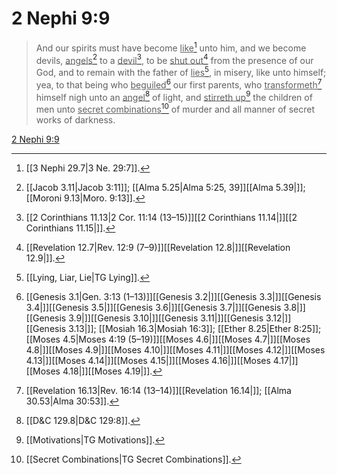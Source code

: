 # 2 Nephi 9:9

> And our spirits must have become <u>like</u>[^a] unto him, and we become devils, <u>angels</u>[^b] to a <u>devil</u>[^c], to be <u>shut out</u>[^d] from the presence of our God, and to remain with the father of <u>lies</u>[^e], in misery, like unto himself; yea, to that being who <u>beguiled</u>[^f] our first parents, who <u>transformeth</u>[^g] himself nigh unto an <u>angel</u>[^h] of light, and <u>stirreth up</u>[^i] the children of men unto <u>secret combinations</u>[^j] of murder and all manner of secret works of darkness.

[2 Nephi 9:9](https://www.churchofjesuschrist.org/study/scriptures/bofm/2-ne/9?lang=eng&id=p9#p9)


[^a]: [[3 Nephi 29.7|3 Ne. 29:7]].  
[^b]: [[Jacob 3.11|Jacob 3:11]]; [[Alma 5.25|Alma 5:25, 39]][[Alma 5.39|]]; [[Moroni 9.13|Moro. 9:13]].  
[^c]: [[2 Corinthians 11.13|2 Cor. 11:14 (13–15)]][[2 Corinthians 11.14|]][[2 Corinthians 11.15|]].  
[^d]: [[Revelation 12.7|Rev. 12:9 (7–9)]][[Revelation 12.8|]][[Revelation 12.9|]].  
[^e]: [[Lying, Liar, Lie|TG Lying]].  
[^f]: [[Genesis 3.1|Gen. 3:13 (1–13)]][[Genesis 3.2|]][[Genesis 3.3|]][[Genesis 3.4|]][[Genesis 3.5|]][[Genesis 3.6|]][[Genesis 3.7|]][[Genesis 3.8|]][[Genesis 3.9|]][[Genesis 3.10|]][[Genesis 3.11|]][[Genesis 3.12|]][[Genesis 3.13|]]; [[Mosiah 16.3|Mosiah 16:3]]; [[Ether 8.25|Ether 8:25]]; [[Moses 4.5|Moses 4:19 (5–19)]][[Moses 4.6|]][[Moses 4.7|]][[Moses 4.8|]][[Moses 4.9|]][[Moses 4.10|]][[Moses 4.11|]][[Moses 4.12|]][[Moses 4.13|]][[Moses 4.14|]][[Moses 4.15|]][[Moses 4.16|]][[Moses 4.17|]][[Moses 4.18|]][[Moses 4.19|]].  
[^g]: [[Revelation 16.13|Rev. 16:14 (13–14)]][[Revelation 16.14|]]; [[Alma 30.53|Alma 30:53]].  
[^h]: [[D&C 129.8|D&C 129:8]].  
[^i]: [[Motivations|TG Motivations]].  
[^j]: [[Secret Combinations|TG Secret Combinations]].  
